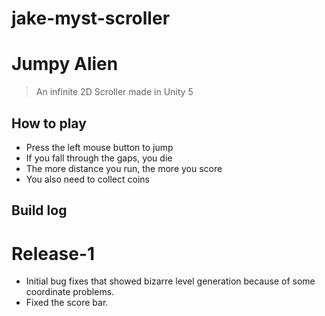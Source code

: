# jake-myst-scroller
# Jumpy Alien
> An infinite 2D Scroller made in Unity 5

## How to play
* Press the left mouse button to jump
* If you fall through the gaps, you die
* The more distance you run, the more you score
* You also need to collect coins


## Build log
# Release-1
* Initial bug fixes that showed bizarre level generation because of some coordinate problems.
* Fixed the score bar. 

